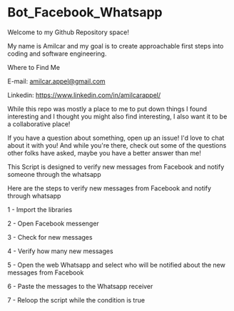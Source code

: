 # Bot_Facebook_Whatsapp

Welcome to my Github Repository space! 

My name is Amilcar and my goal is to create approachable first steps into coding and software engineering.

Where to Find Me

E-mail: amilcar.appel@gmail.com

Linkedin: https://www.linkedin.com/in/amilcarappel/

While this repo was mostly a place to me to put down things I found interesting and I thought you might also find interesting, I also want it to be a collaborative place!

If you have a question about something, open up an issue! I'd love to chat about it with you! And while you're there, check out some of the questions other folks have asked, maybe you have a better answer than me!

This Script is designed to verify new messages from Facebook and notify someone through the whatsapp

Here are the steps to verify new messages from Facebook and notify through whatsapp 

1 - Import the libraries 

2 - Open Facebook messenger

3 - Check for new messages

4 - Verify how many new messages 

5 - Open the web Whatsapp and select who will be notified about the new messages from Facebook

6 - Paste the messages to the Whatsapp receiver

7 - Reloop the script while the condition is true

